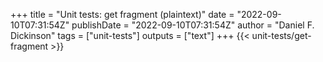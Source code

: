 +++
title = "Unit tests: get fragment (plaintext)"
date = "2022-09-10T07:31:54Z"
publishDate = "2022-09-10T07:31:54Z"
author = "Daniel F. Dickinson"
tags = ["unit-tests"]
outputs = ["text"]
+++
{{< unit-tests/get-fragment >}}
